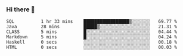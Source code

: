 ### Hi there 👋

<!--START_SECTION:waka-->

```text
SQL          1 hr 33 mins    █████████████████▒░░░░░░░   69.77 %
Java         28 mins         █████▒░░░░░░░░░░░░░░░░░░░   21.31 %
CLASS        5 mins          █░░░░░░░░░░░░░░░░░░░░░░░░   04.44 %
Markdown     5 mins          █░░░░░░░░░░░░░░░░░░░░░░░░   04.24 %
Haskell      0 secs          ░░░░░░░░░░░░░░░░░░░░░░░░░   00.18 %
HTML         0 secs          ░░░░░░░░░░░░░░░░░░░░░░░░░   00.03 %
```

<!--END_SECTION:waka-->


<!--
**AnkelMauCastillo/AnkelMauCastillo** is a ✨ _special_ ✨ repository because its `README.md` (this file) appears on your GitHub profile.

Here are some ideas to get you started:

- 🔭 I’m currently working on ...
- 🌱 I’m currently learning ...
- 👯 I’m looking to collaborate on ...
- 🤔 I’m looking for help with ...
- 💬 Ask me about ...
- 📫 How to reach me: ...
- 😄 Pronouns: ...
- ⚡ Fun fact: ...
-->
